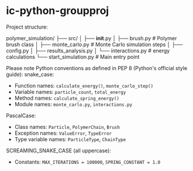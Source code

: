 # ic-python-groupproj
Project structure:

polymer_simulation/
├── src/
│   ├── __init__.py
│   ├── brush.py          # Polymer brush class
│   ├── monte_carlo.py     # Monte Carlo simulation steps
│   ├── config.py
│   ├── results_analysis.py
│   └── interactions.py    # energy calculations
└── start_simulation.py    # Main entry point

Please note Python conventions as defined in PEP 8 (Python's official style guide):
snake_case:
- Function names: `calculate_energy()`, `monte_carlo_step()`
- Variable names: `particle_count`, `total_energy`
- Method names: `calculate_spring_energy()`
- Module names: `monte_carlo.py`, `interactions.py`

PascalCase:
- Class names: `Particle`, `PolymerChain`, `Brush`
- Exception names: `ValueError`, `TypeError`
- Type variable names: `ParticleType`, `ChainType`

SCREAMING_SNAKE_CASE (all uppercase):
- Constants: `MAX_ITERATIONS = 100000`, `SPRING_CONSTANT = 1.0`